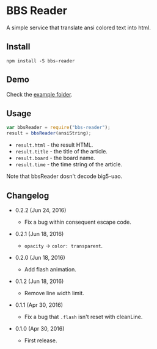 BBS Reader
==========

A simple service that translate ansi colored text into html.

Install
-------

	npm install -S bbs-reader

Demo
----

Check the [example folder](https://github.com/eight04/bbs-reader/tree/master/example).

Usage
-----

```js
var bbsReader = require("bbs-reader");
result = bbsReader(ansiString);
```

* `result.html` - the result HTML.
* `result.title` - the title of the article.
* `result.board` - the board name.
* `result.time` - the time string of the article.

Note that bbsReader dosn't decode big5-uao.

Changelog
---------

* 0.2.2 (Jun 24, 2016)

	- Fix a bug within consequent escape code.

* 0.2.1 (Jun 18, 2016)

	- `opacity` -> `color: transparent`.

* 0.2.0 (Jun 18, 2016)

	- Add flash animation.

* 0.1.2 (Jun 18, 2016)

	- Remove line width limit.

* 0.1.1 (Apr 30, 2016)

	- Fix a bug that `.flash` isn't reset with cleanLine.

* 0.1.0 (Apr 30, 2016)

	- First release.
